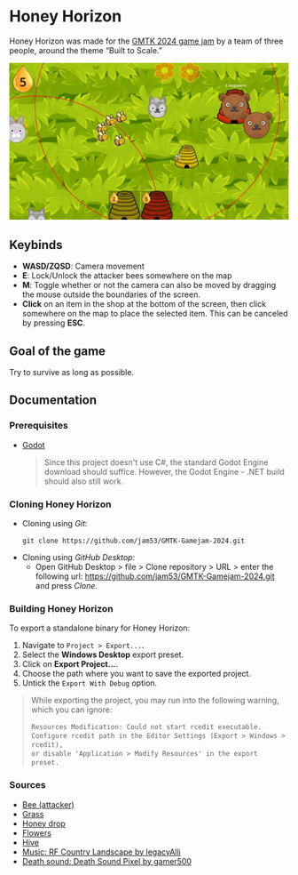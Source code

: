 # Honey Horizon
Honey Horizon was made for the [GMTK 2024 game jam](https://itch.io/jam/gmtk-2024) by a team of three people, around the theme “Built to Scale.”

![](./assets/sprites/HoneyHorizonGameplay.jpg)

## Keybinds
- **WASD/ZQSD**: Camera movement
- **E**: Lock/Unlock the attacker bees somewhere on the map
- **M**: Toggle whether or not the camera can also be moved by dragging the mouse outside the boundaries of the screen.
- **Click** on an item in the shop at the bottom of the screen, then click somewhere on the map to place the selected item. This can be canceled by pressing **ESC**.

## Goal of the game
Try to survive as long as possible.

## Documentation
### Prerequisites
- [Godot](https://godotengine.org/download/)
  > Since this project doesn't use C#, the standard Godot Engine download should suffice. However, the Godot Engine - .NET build should also still work.

### Cloning Honey Horizon
- Cloning using *Git*:
    ```
    git clone https://github.com/jam53/GMTK-Gamejam-2024.git
    ```
- Cloning using *GitHub Desktop*:
    - Open GitHub Desktop > file > Clone repository > URL > enter the following url: https://github.com/jam53/GMTK-Gamejam-2024.git and press *Clone*.

### Building Honey Horizon
To export a standalone binary for Honey Horizon:

1. Navigate to `Project > Export...`.
2. Select the **Windows Desktop** export preset.
3. Click on **Export Project...**.
4. Choose the path where you want to save the exported project.
5. Untick the `Export With Debug` option.

> While exporting the project, you may run into the following warning, which you can ignore:
> ```
> Resources Modification: Could not start rcedit executable. 
> Configure rcedit path in the Editor Settings (Export > Windows > rcedit),
> or disable 'Application > Modify Resources' in the export preset.
> ```

### Sources
* [Bee (attacker)](https://www.vecteezy.com/png/1203858-bee)
* [Grass](https://www.vecteezy.com/vector-art/8289688-seamless-texture-cartoon-grass-green-plants-pattern-for-wallpaper-vector-illustration-backdrop-organic-background-for-the-game-gui)
* [Honey drop](https://www.vecteezy.com/vector-art/14347164-honey-drop-icon-cartoon-vector-bee-nectar)
* [Flowers](https://delirioussteve.itch.io/flower-power-2d-imagesicons)
* [Hive](https://clipart-library.com/clipart/6Tp6Knqyc.htm)
* [Music: RF Country Landscape by legacyAlli](https://freemusicarchive.org/music/legacyAlli/legacyAlli-RF_Country_Landscape)
* [Death sound: Death Sound Pixel by gamer500](https://freesound.org/s/692084/)

